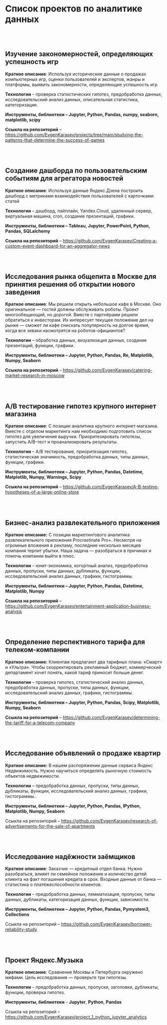 # Список проектов по аналитике данных

<br>
<br>


## Изучение закономерностей, определяющих успешность игр

**Краткое описание**: Используя исторические данные о продажах компьютерных игр, оценки пользователей и экспертов, жанры и платформы, выявить закономерности, определяющие успешность игр

**Технологии** – проверка статистических гипотез, предобработка данных, исследовательский анализ данных, описательная статистика, категоризация.

**Инструменты, библиотеки – Jupyter, Python, Pandas, numpy, seaborn, matplotlib, scipy**

**Ссыкла на репозиторий** – https://github.com/EvgenKarasev/projects/tree/main/studying-the-patterns-that-determine-the-success-of-games


<br>
<br>

## Создание дашборда по пользовательским событиям для агрегатора новостей

**Краткое описание**: Используя данные Яндекс.Дзена построить дашборд с метриками взаимодействия пользователей с карточками статей

**Технологии** – дашборд, пайплайн, Yandex.Cloud, удаленный сервер, виртуальная машина, cron, создание презентаций, графики.

**Инструменты, библиотеки – Tableau, Jupyter, PowerPoint, Python, Pandas, SQLalchemy**

**Ссыкла на репозиторий** – https://github.com/EvgenKarasev/Creating-a-custom-event-dashboard-for-an-aggregator-news


<br>
<br>

## Исследования рынка общепита в Москве для принятия решения об открытии нового заведения

**Краткое описание**: Мы решили открыть небольшое кафе в Москве. Оно оригинальное — гостей должны обслуживать роботы. Проект многообещающий, но дорогой. Вместе с партнёрами решили обратиться к инвесторам. Их интересует текущее положение дел на рынке — сможет ли кафе снискать популярность на долгое время, когда все зеваки насмотрятся на роботов-официантов?

**Технологии** – обработка данных, визуализация данных, создание презентаций, функции, графики.

**Инструменты, библиотеки – Jupyter, Python, Pandas, Re, Matplotlib, Numpy, Seaborn**

**Ссыкла на репозиторий** – https://github.com/EvgenKarasev/catering-market-research-in-moscow


<br>
<br>

## A/B тестирование гипотез крупного интернет магазина

**Краткое описание**: С позиции аналитика крупного интернет-магазина. Вместе с отделом маркетинга нам необходимо подготовить список гипотез для увеличения выручки.
Приоритезировать гипотезы, запустить A/B-тест и проанализировать результаты.

**Технологии** – A/B тестирование, приоритезация гипотез, статистическая значимость, предобработка данных, типы данных, функции, графики.

**Инструменты, библиотеки – Jupyter, Python, Pandas, Datetime, Matplotlib, Numpy, Warnings, Scipy**

**Ссыкла на репозиторий** – https://github.com/EvgenKarasev/A-B-testing-hypotheses-of-a-large-online-store


<br>
<br>

## Бизнес-анализ развлекательного приложения

**Краткое описание:** С позиции маркетингового аналитика развлекательного приложения Procrastinate Pro+. Несмотря на огромные вложения в рекламу, последние несколько месяцев компания терпит убытки. Наша задача — разобраться в причинах и помочь компании выйти в плюс.

**Технологии** – юнит-экономика, когортный анализ, предобработка данных, пропуски, типы данных, дубликаты, функции, исследовательский анализ данных, графики, гистограммы.

**Инструменты, библиотеки – Jupyter, Python, Pandas, Datetime, Matplotlib, Numpy**

**Ссыкла на репозиторий** – https://github.com/EvgenKarasev/entertainment-application-business-analysis


<br>
<br>

## Определение перспективного тарифа для телеком-компании

**Краткое описание:** Клиентам предлагают два тарифных плана: «Смарт» и «Ультра». Чтобы скорректировать рекламный бюджет, коммерческий департамент хочет понять, какой тариф приносит больше денег.

**Технологии** – проверка гипотез, статистический анализ данных, предобработка данных, пропуски, типы данных, функции, исследовательский анализ данных, графики, гистограммы.

**Инструменты, библиотеки – Jupyter, Python, Pandas, Scipy, Matplotlib, Numpy, Seaborn**

**Ссыкла на репозиторий** – https://github.com/EvgenKarasev/determining-the-tariff-for-a-telecom-company


<br>
<br>

## Исследование объявлений о продаже квартир

**Краткое описание:** В нашем распоряжении данные сервиса Яндекс Недвижимость. Нужно научиться определять рыночную стоимость объектов недвижимости.

**Технологии** – предобработка данных, пропуски, типы данных, дубликаты, функции, исследовательский анализ данных, графики, гистограммы..

**Инструменты, библиотеки – Jupyter, Python, Pandas, IPython, Matplotlib, Numpy, Seaborn**

Ссыкла на репозиторий – https://github.com/EvgenKarasev/research-of-advertisements-for-the-sale-of-apartments

<br>
<br>

## Исследование надёжности заёмщиков

**Краткое описание**: Заказчик — кредитный отдел банка. Нужно разобраться, влияет ли семейное положение и количество детей клиента на факт погашения кредита в срок. Входные данные от банка — статистика о платёжеспособности клиентов.

**Технологии** – предобработка данных, лемматизация, пропуски, типы данных, дубликаты, категоризация данных, функции, зависимости.

**Инструменты, библиотеки – Jupyter, Python, Pandas, Pymystem3, Collections**

Ссыкла на репозиторий – https://github.com/EvgenKarasev/borrower-reliability-study

<br>
<br>

## Проект Яндекс.Музыка

**Краткое описание**: Сравнение Москвы и Петербурга окружено мифами. Цель исследования — проверьте три гипотезы.

**Технологии** – предобработка данных, пропуски, заголовки, дубликаты, функции, проверка гипотез.

**Инструменты, библиотеки** – **Jupyter**, **Python**, **Pandas**

Ссыкла на репозиторий – https://github.com/EvgenKarasev/project_1_python_jupyter_analytics
